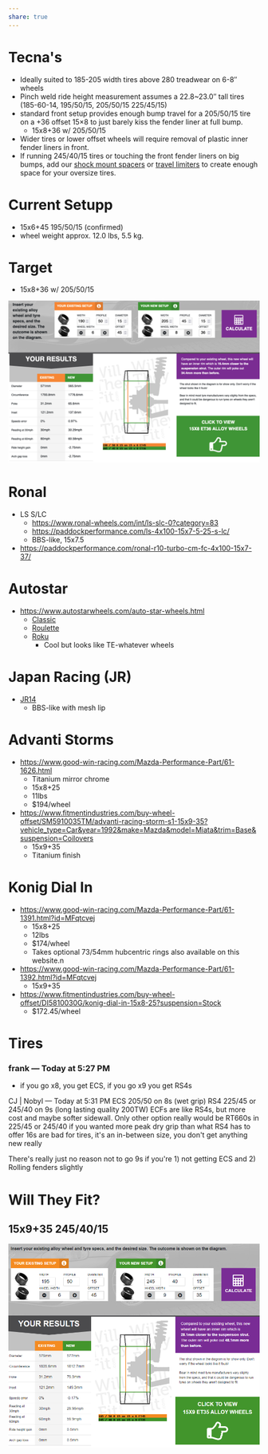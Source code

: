 ```yaml
---
share: true
---
```

# Tecna's
- Ideally suited to 185-205 width tires above 280 treadwear on 6-8″ wheels
- Pinch weld ride height measurement assumes a 22.8~23.0″ tall tires (185-60-14, 195/50/15, 205/50/15 225/45/15)
- standard front setup provides enough bump travel for a 205/50/15 tire on a +36 offset 15×8 to just barely kiss the fender liner at full bump.
    - 15x8+36 w/ 205/50/15 
- Wider tires or lower offset wheels will require removal of plastic inner fender liners in front.
- If running 245/40/15 tires or touching the front fender liners on big bumps, add our [shock mount spacers](https://949racing.com/product/5-mm-top-hat-spacer-90-05-miata/) or [travel limiters](https://949racing.com/product/xida-travel-limiters/) to create enough space for your oversize tires.

# Current Setupp
- 15x6+45 195/50/15 (confirmed)
- wheel weight approx. 12.0 lbs, 5.5 kg.

# Target
- 15x8+36 w/ 205/50/15 

![CleanShot 2023-01-27 at 15.15.48.png](../../0%20-%20Attachments/CleanShot%202023-01-27%20at%2015.15.48.png)

# Ronal
- LS S/LC
    - https://www.ronal-wheels.com/int/ls-slc-0?category=83
    - https://paddockperformance.com/ls-4x100-15x7-5-25-s-lc/
    - BBS-like, 15x7.5
- https://paddockperformance.com/ronal-r10-turbo-cm-fc-4x100-15x7-37/

# Autostar
- https://www.autostarwheels.com/auto-star-wheels.html
    - [Classic](https://www.autostarwheels.com/auto-star-wheels/classic.html)
    - [Roulette](https://www.autostarwheels.com/auto-star-wheels/roulette.html)
    - [Roku](https://www.autostarwheels.com/auto-star-wheels/roku.html)
        - Cool but looks like TE-whatever wheels

# Japan Racing (JR)
- [JR14](https://jr-wheels.com/category/jr14)
    - BBS-like with mesh lip

# Advanti Storms
- https://www.good-win-racing.com/Mazda-Performance-Part/61-1626.html
    - Titanium mirror chrome
    - 15x8+25
    - 11lbs
    - $194/wheel
- https://www.fitmentindustries.com/buy-wheel-offset/SM5910035TM/advanti-racing-storm-s1-15x9-35?vehicle_type=Car&year=1992&make=Mazda&model=Miata&trim=Base&suspension=Coilovers
    - 15x9+35
    - Titanium finish

# Konig Dial In
- https://www.good-win-racing.com/Mazda-Performance-Part/61-1391.html?id=MFqtcvej
    - 15x8+25
    - 12lbs
    - $174/wheel
    - Takes optional 73/54mm hubcentric rings also available on this website.n
- https://www.good-win-racing.com/Mazda-Performance-Part/61-1392.html?id=MFqtcvej
    - 15x9+35
- https://www.fitmentindustries.com/buy-wheel-offset/DI5810030G/konig-dial-in-15x8-25?suspension=Stock
    - $172.45/wheel


# Tires
### frank _—_ Today at 5:27 PM
- if you go x8, you get ECS, if you go x9 you get RS4s

CJ | NobyI — Today at 5:31 PM
ECS 205/50 on 8s (wet grip)
RS4 225/45 or 245/40 on 9s (long lasting quality 200TW)
ECFs are like RS4s, but more cost and maybe softer sidewall.
Only other option really would be RT660s in 225/45 or 245/40 if you wanted more peak dry grip than what RS4 has to offer
16s are bad for tires, it's an in-between size, you don't get anything new really 

There's really just no reason not to go 9s if you're 1) not getting ECS and 2) Rolling fenders slightly


# Will They Fit?
## 15x9+35 245/40/15
![Pasted image 20230129175304.png](../../0%20-%20Attachments/Pasted%20image%2020230129175304.png)